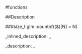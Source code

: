 #functions


<!--
_visible: True_
_advanced: False_
-->

##Description





<!----------------------------------------------------------------------------->

###size_t glm::countof((&)[N] = N)

<!--
_syntax: glm::countof((&)[N] = N)_
_name: glm::countof_
_returns: size_t_
_returns_description: _
_parameters: const T (&)[N] =N_
_version_started: 0.10.0_
_version_deprecated: _
_summary: _
_constant: False_
_static: False_
_visible: True_
_advanced: False_
-->

_inlined_description: _







_description: _







<!----------------------------------------------------------------------------->

